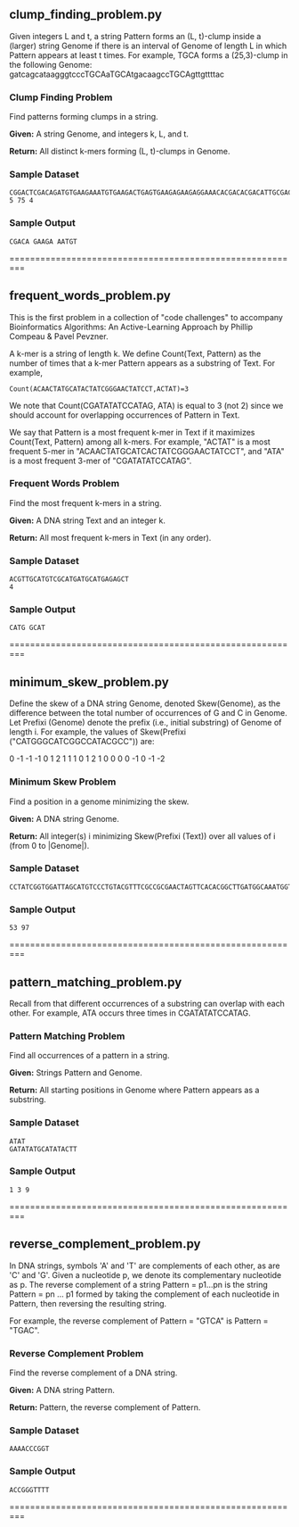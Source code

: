 ## clump_finding_problem.py

Given integers L and t, a string Pattern forms an (L, t)-clump inside a (larger) string Genome if there is an interval of Genome of length L in which Pattern appears at least t times. For example, TGCA forms a (25,3)-clump in the following Genome: gatcagcataagggtcccTGCAaTGCAtgacaagccTGCAgttgttttac

### Clump Finding Problem

Find patterns forming clumps in a string.

**Given:** A string Genome, and integers k, L, and t.

**Return:** All distinct k-mers forming (L, t)-clumps in Genome.

### Sample Dataset

```
CGGACTCGACAGATGTGAAGAAATGTGAAGACTGAGTGAAGAGAAGAGGAAACACGACACGACATTGCGACATAATGTACGAATGTAATGTGCCTATGGC
5 75 4
```

### Sample Output

```
CGACA GAAGA AATGT
```

=========================================================

## frequent_words_problem.py

This is the first problem in a collection of "code challenges" to accompany Bioinformatics Algorithms: An Active-Learning Approach by Phillip Compeau &amp; Pavel Pevzner.

A k-mer is a string of length k. We define Count(Text, Pattern) as the number of times that a k-mer Pattern appears as a substring of Text. For example,

```
Count(ACAACTATGCATACTATCGGGAACTATCCT,ACTAT)=3
```

We note that Count(CGATATATCCATAG, ATA) is equal to 3 (not 2) since we should account for overlapping occurrences of Pattern in Text.

We say that Pattern is a most frequent k-mer in Text if it maximizes Count(Text, Pattern) among all k-mers. For example, "ACTAT" is a most frequent 5-mer in "ACAACTATGCATCACTATCGGGAACTATCCT", and "ATA" is a most frequent 3-mer of "CGATATATCCATAG".

### Frequent Words Problem

Find the most frequent k-mers in a string.

**Given:** A DNA string Text and an integer k.
    
**Return:** All most frequent k-mers in Text (in any order).

### Sample Dataset

```
ACGTTGCATGTCGCATGATGCATGAGAGCT
4
```

### Sample Output

```
CATG GCAT
```

=========================================================

## minimum_skew_problem.py

Define the skew of a DNA string Genome, denoted Skew(Genome), as the difference between the total number of occurrences of G and C in Genome. Let Prefixi (Genome) denote the prefix (i.e., initial substring) of Genome of length i. For example, the values of Skew(Prefixi ("CATGGGCATCGGCCATACGCC")) are:

0 -1 -1 -1 0 1 2 1 1 1 0 1 2 1 0 0 0 0 -1 0 -1 -2

### Minimum Skew Problem

Find a position in a genome minimizing the skew.

**Given:** A DNA string Genome.

**Return:** All integer(s) i minimizing Skew(Prefixi (Text)) over all values of i (from 0 to |Genome|).

### Sample Dataset

```
CCTATCGGTGGATTAGCATGTCCCTGTACGTTTCGCCGCGAACTAGTTCACACGGCTTGATGGCAAATGGTTTTTCCGGCGACCGTAATCGTCCACCGAG
```

### Sample Output

```
53 97
```

=========================================================

## pattern_matching_problem.py

Recall from that different occurrences of a substring can overlap with each other. For example, ATA occurs three times in CGATATATCCATAG.

### Pattern Matching Problem

Find all occurrences of a pattern in a string.

**Given:** Strings Pattern and Genome.

**Return:** All starting positions in Genome where Pattern appears as a substring.

### Sample Dataset

```
ATAT
GATATATGCATATACTT
```

### Sample Output

```
1 3 9
```

=========================================================

## reverse_complement_problem.py

In DNA strings, symbols 'A' and 'T' are complements of each other, as are 'C' and 'G'. Given a nucleotide p, we denote its complementary nucleotide as p. The reverse complement of a string Pattern = p1…pn is the string Pattern = pn … p1 formed by taking the complement of each nucleotide in Pattern, then reversing the resulting string.

For example, the reverse complement of Pattern = "GTCA" is Pattern = "TGAC".

### Reverse Complement Problem

Find the reverse complement of a DNA string.

**Given:** A DNA string Pattern.

**Return:** Pattern, the reverse complement of Pattern.

### Sample Dataset

```
AAAACCCGGT
```

### Sample Output

```
ACCGGGTTTT
```

=========================================================